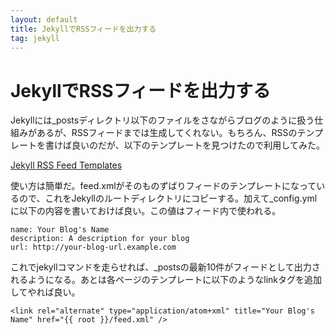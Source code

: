 ```yaml
---
layout: default
title: JekyllでRSSフィードを出力する
tag: jekyll
---
```


# JekyllでRSSフィードを出力する

Jekyllには_postsディレクトリ以下のファイルをさながらブログのように扱う仕組みがあるが、RSSフィードまでは生成してくれない。もちろん、RSSのテンプレートを書けば良いのだが、以下のテンプレートを見つけたので利用してみた。

[Jekyll RSS Feed Templates](https://github.com/snaptortoise/jekyll-rss-feeds)

使い方は簡単だ。feed.xmlがそのものずばりフィードのテンプレートになっているので、これをJekyllのルートディレクトリにコピーする。加えて_config.ymlに以下の内容を書いておけば良い。この値はフィード内で使われる。

    name: Your Blog's Name
    description: A description for your blog
    url: http://your-blog-url.example.com

これでjekyllコマンドを走らせれば、_postsの最新10件がフィードとして出力されるようになる。あとは各ページのテンプレートに以下のようなlinkタグを追加してやれば良い。

    <link rel="alternate" type="application/atom+xml" title="Your Blog's Name" href="{{ root }}/feed.xml" />
